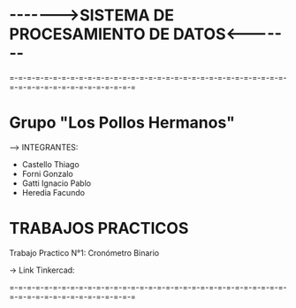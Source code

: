 # ------->SISTEMA DE PROCESAMIENTO DE DATOS<-------
=-=-=-=-=-=-=-=-=-=-=-=-=-=-=-=-=-=-=-=-=-=-=-=-=-=-=-=-=-=-=-=-=-=-=-=-=-=-=-=-=-=-=-=-=-=-=

Grupo "Los Pollos Hermanos"
=

--> INTEGRANTES:
- Castello Thiago
- Forni Gonzalo
- Gatti Ignacio Pablo
- Heredia Facundo


TRABAJOS PRACTICOS
==================
Trabajo Practico N°1: Cronómetro Binario

-> Link Tinkercad: 

=-=-=-=-=-=-=-=-=-=-=-=-=-=-=-=-=-=-=-=-=-=-=-=-=-=-=-=-=-=-=-=-=-=-=-=-=-=-=-=-=-=-=-=-=-=-=
